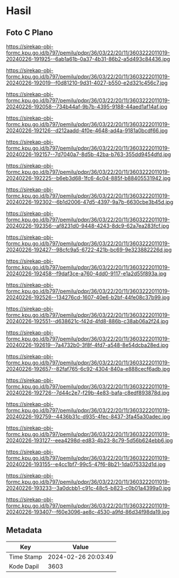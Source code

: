 # Hasil

## Foto C Plano

https://sirekap-obj-formc.kpu.go.id/b797/pemilu/pdpr/36/03/22/20/11/3603222011019-20240226-191925--6ab1a61b-0a37-4b31-86b2-a5d493c84436.jpg

https://sirekap-obj-formc.kpu.go.id/b797/pemilu/pdpr/36/03/22/20/11/3603222011019-20240226-192019--f0d81210-9d31-4027-b550-e2d321c456c7.jpg

https://sirekap-obj-formc.kpu.go.id/b797/pemilu/pdpr/36/03/22/20/11/3603222011019-20240226-192058--734b44af-9b7b-4395-9188-44aed1af14af.jpg

https://sirekap-obj-formc.kpu.go.id/b797/pemilu/pdpr/36/03/22/20/11/3603222011019-20240226-192126--d212aadd-4f0e-4648-ad4a-9181a0bcdf66.jpg

https://sirekap-obj-formc.kpu.go.id/b797/pemilu/pdpr/36/03/22/20/11/3603222011019-20240226-192157--7d7040a7-8d5b-42ba-b763-355dd9454dfd.jpg

https://sirekap-obj-formc.kpu.go.id/b797/pemilu/pdpr/36/03/22/20/11/3603222011019-20240226-192225--b6eb3d68-1fc6-4c04-885f-b88405531942.jpg

https://sirekap-obj-formc.kpu.go.id/b797/pemilu/pdpr/36/03/22/20/11/3603222011019-20240226-192302--6b1d2006-47d5-4397-9a7b-6630cbe3b45d.jpg

https://sirekap-obj-formc.kpu.go.id/b797/pemilu/pdpr/36/03/22/20/11/3603222011019-20240226-192356--af8231d0-9448-4243-8dc9-62a7ea283fcf.jpg

https://sirekap-obj-formc.kpu.go.id/b797/pemilu/pdpr/36/03/22/20/11/3603222011019-20240226-192427--98cfc9a5-6722-421b-bc69-9e323882226d.jpg

https://sirekap-obj-formc.kpu.go.id/b797/pemilu/pdpr/36/03/22/20/11/3603222011019-20240226-192458--f9daf3ce-a760-4dd0-9117-e1a2d55f893a.jpg

https://sirekap-obj-formc.kpu.go.id/b797/pemilu/pdpr/36/03/22/20/11/3603222011019-20240226-192526--134276cd-1607-40e6-b2bf-44fe08c37b99.jpg

https://sirekap-obj-formc.kpu.go.id/b797/pemilu/pdpr/36/03/22/20/11/3603222011019-20240226-192551--d638621c-f42d-4fd8-886b-c38ab06a2f24.jpg

https://sirekap-obj-formc.kpu.go.id/b797/pemilu/pdpr/36/03/22/20/11/3603222011019-20240226-192619--7a4732b0-3f8f-4fd7-a548-8e54dcba28ed.jpg

https://sirekap-obj-formc.kpu.go.id/b797/pemilu/pdpr/36/03/22/20/11/3603222011019-20240226-192657--82faf765-6c92-4304-840a-e888cecf6adb.jpg

https://sirekap-obj-formc.kpu.go.id/b797/pemilu/pdpr/36/03/22/20/11/3603222011019-20240226-192726--7d44c2e7-f29b-4e83-bafa-c8edf893878d.jpg

https://sirekap-obj-formc.kpu.go.id/b797/pemilu/pdpr/36/03/22/20/11/3603222011019-20240226-192759--4436b31c-d935-4fec-8437-3fa45a30adec.jpg

https://sirekap-obj-formc.kpu.go.id/b797/pemilu/pdpr/36/03/22/20/11/3603222011019-20240226-193127--eea4298d-ed83-4b23-8c79-5d56b624ebb6.jpg

https://sirekap-obj-formc.kpu.go.id/b797/pemilu/pdpr/36/03/22/20/11/3603222011019-20240226-193155--e4cc1bf7-99c5-47f6-8b21-1da075332d1d.jpg

https://sirekap-obj-formc.kpu.go.id/b797/pemilu/pdpr/36/03/22/20/11/3603222011019-20240226-193233--3a0dcbb1-c91c-48c5-b823-c0b01a4399a0.jpg

https://sirekap-obj-formc.kpu.go.id/b797/pemilu/pdpr/36/03/22/20/11/3603222011019-20240226-193407--f60e3096-ae8c-4530-a9fd-86d34f98da19.jpg


## Metadata

| Key        | Value               |
| ---------- | ------------------- |
| Time Stamp | 2024-02-26 20:03:49 |
| Kode Dapil | 3603                |




